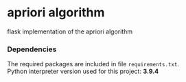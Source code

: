 # apriori algorithm
flask implementation of the apriori algorithm

### Dependencies
The required packages are included in file ```requirements.txt```.<br>
Python interpreter version used for this project: **3.9.4**
